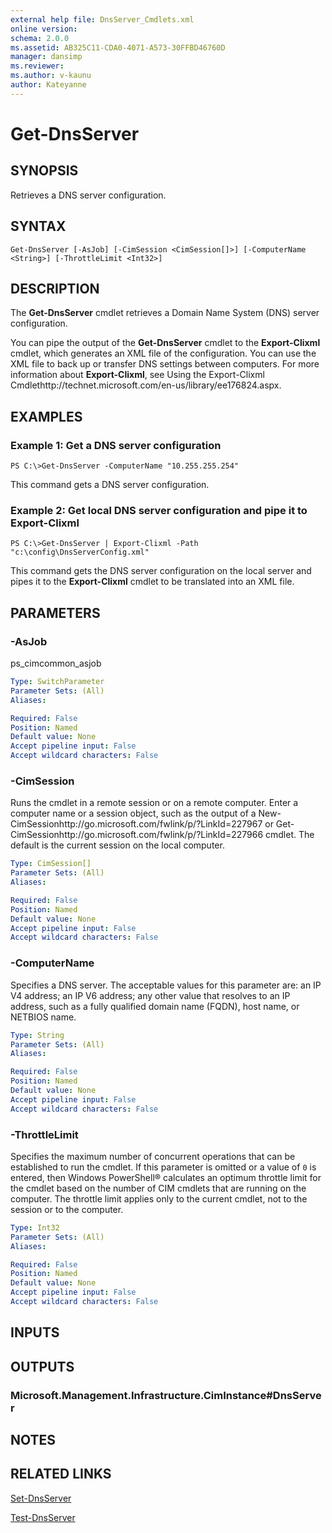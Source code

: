 ```yaml
---
external help file: DnsServer_Cmdlets.xml
online version: 
schema: 2.0.0
ms.assetid: AB325C11-CDA0-4071-A573-30FFBD46760D
manager: dansimp
ms.reviewer:
ms.author: v-kaunu
author: Kateyanne
---
```


# Get-DnsServer

## SYNOPSIS
Retrieves a DNS server configuration.

## SYNTAX

```
Get-DnsServer [-AsJob] [-CimSession <CimSession[]>] [-ComputerName <String>] [-ThrottleLimit <Int32>]
```

## DESCRIPTION
The **Get-DnsServer** cmdlet retrieves a Domain Name System (DNS) server configuration.

You can pipe the output of the **Get-DnsServer** cmdlet to the **Export-Clixml** cmdlet, which generates an XML file of the configuration.
You can use the XML file to back up or transfer DNS settings between computers.
For more information about **Export-Clixml**, see Using the Export-Clixml Cmdlethttp://technet.microsoft.com/en-us/library/ee176824.aspx.

## EXAMPLES

### Example 1: Get a DNS server configuration
```
PS C:\>Get-DnsServer -ComputerName "10.255.255.254"
```

This command gets a DNS server configuration.

### Example 2: Get local DNS server configuration and pipe it to Export-Clixml
```
PS C:\>Get-DnsServer | Export-Clixml -Path "c:\config\DnsServerConfig.xml"
```

This command gets the DNS server configuration on the local server and pipes it to the **Export-Clixml** cmdlet to be translated into an XML file.

## PARAMETERS

### -AsJob
ps_cimcommon_asjob

```yaml
Type: SwitchParameter
Parameter Sets: (All)
Aliases: 

Required: False
Position: Named
Default value: None
Accept pipeline input: False
Accept wildcard characters: False
```

### -CimSession
Runs the cmdlet in a remote session or on a remote computer.
Enter a computer name or a session object, such as the output of a New-CimSessionhttp://go.microsoft.com/fwlink/p/?LinkId=227967 or Get-CimSessionhttp://go.microsoft.com/fwlink/p/?LinkId=227966 cmdlet.
The default is the current session on the local computer.

```yaml
Type: CimSession[]
Parameter Sets: (All)
Aliases: 

Required: False
Position: Named
Default value: None
Accept pipeline input: False
Accept wildcard characters: False
```

### -ComputerName
Specifies a DNS server. 
The acceptable values for this parameter are: an IP V4 address; an IP V6 address; any other value that resolves to an IP address, such as a fully qualified domain name (FQDN), host name, or NETBIOS name.

```yaml
Type: String
Parameter Sets: (All)
Aliases: 

Required: False
Position: Named
Default value: None
Accept pipeline input: False
Accept wildcard characters: False
```

### -ThrottleLimit
Specifies the maximum number of concurrent operations that can be established to run the cmdlet.
If this parameter is omitted or a value of `0` is entered, then Windows PowerShell® calculates an optimum throttle limit for the cmdlet based on the number of CIM cmdlets that are running on the computer.
The throttle limit applies only to the current cmdlet, not to the session or to the computer.

```yaml
Type: Int32
Parameter Sets: (All)
Aliases: 

Required: False
Position: Named
Default value: None
Accept pipeline input: False
Accept wildcard characters: False
```

## INPUTS

## OUTPUTS

### Microsoft.Management.Infrastructure.CimInstance#DnsServer

## NOTES

## RELATED LINKS

[Set-DnsServer](./Set-DnsServer.md)

[Test-DnsServer](./Test-DnsServer.md)


